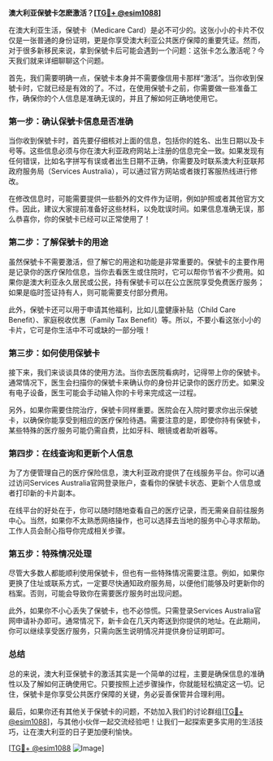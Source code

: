 **澳大利亚保號卡怎麽激活？[[TG💪+ @esim1088](https://t.me/s/esim1088)]**

在澳大利亚生活，保號卡（Medicare Card）是必不可少的。这张小小的卡片不仅仅是一张普通的身份证明，更是你享受澳大利亚公共医疗保障的重要凭证。然而，对于很多新移民来说，拿到保號卡后可能会遇到一个问题：这张卡怎么激活呢？今天我们就来详细聊聊这个问题。

首先，我们需要明确一点，保號卡本身并不需要像信用卡那样“激活”。当你收到保號卡时，它就已经是有效的了。不过，在使用保號卡之前，你需要做一些准备工作，确保你的个人信息是准确无误的，并且了解如何正确地使用它。

### **第一步：确认保號卡信息是否准确**

当你收到保號卡时，首先要仔细核对上面的信息，包括你的姓名、出生日期以及卡号等。这些信息必须与你在澳大利亚政府网站上注册的信息完全一致。如果发现有任何错误，比如名字拼写有误或者出生日期不正确，你需要及时联系澳大利亚联邦政府服务局（Services Australia），可以通过官方网站或者拨打客服热线进行修改。

在修改信息时，可能需要提供一些额外的文件作为证明，例如护照或者其他官方文件。因此，建议大家提前准备好这些材料，以免耽误时间。如果信息准确无误，那么恭喜你，你的保號卡已经可以正常使用了！

### **第二步：了解保號卡的用途**

虽然保號卡不需要激活，但了解它的用途和功能是非常重要的。保號卡的主要作用是记录你的医疗保险信息，当你去看医生或住院时，它可以帮你节省不少费用。如果你是澳大利亚永久居民或公民，持有保號卡可以在公立医院享受免费医疗服务；如果是临时签证持有人，则可能需要支付部分费用。

此外，保號卡还可以用于申请其他福利，比如儿童健康补贴（Child Care Benefit）、家庭税收优惠（Family Tax Benefit）等。所以，不要小看这张小小的卡片，它可是你生活中不可或缺的一部分哦！

### **第三步：如何使用保號卡**

接下来，我们来谈谈具体的使用方法。当你去医院看病时，记得带上你的保號卡。通常情况下，医生会扫描你的保號卡来确认你的身份并记录你的医疗历史。如果没有电子设备，医生可能会手动输入你的卡号来完成这一过程。

另外，如果你需要住院治疗，保號卡同样重要。医院会在入院时要求你出示保號卡，以确保你能享受到相应的医疗保险待遇。需要注意的是，即使你持有保號卡，某些特殊的医疗服务可能仍需自费，比如牙科、眼镜或者助听器等。

### **第四步：在线查询和更新个人信息**

为了方便管理自己的医疗保险信息，澳大利亚政府提供了在线服务平台。你可以通过访问Services Australia官网登录账户，查看你的保號卡状态、更新个人信息或者打印新的卡片副本。

在线平台的好处在于，你可以随时随地查看自己的医疗记录，而无需亲自前往服务中心。当然，如果你不太熟悉网络操作，也可以选择去当地的服务中心寻求帮助。工作人员会耐心指导你完成相关步骤。

### **第五步：特殊情况处理**

尽管大多数人都能顺利使用保號卡，但也有一些特殊情况需要注意。例如，如果你更换了住址或联系方式，一定要尽快通知政府服务局，以便他们能够及时更新你的档案。否则，可能会导致你在需要医疗服务时出现问题。

此外，如果你不小心丢失了保號卡，也不必惊慌。只需登录Services Australia官网申请补办即可。通常情况下，新卡会在几天内寄送到你提供的地址。在此期间，你可以继续享受医疗服务，只需向医生说明情况并提供身份证明即可。

### **总结**

总的来说，澳大利亚保號卡的激活其实是一个简单的过程，主要是确保信息的准确性以及了解如何正确使用它。只要按照上述步骤操作，你就能轻松搞定这一切。记住，保號卡是你享受公共医疗保障的关键，务必妥善保管并合理利用。

最后，如果你还有其他关于保號卡的问题，不妨加入我们的讨论群组[[TG💪+ @esim1088](https://t.me/s/esim1088)]，与其他小伙伴一起交流经验吧！让我们一起探索更多实用的生活技巧，让在澳大利亚的日子更加便利愉快。

[[TG💪+ @esim1088](https://t.me/s/esim1088) ![Image](https://i.postimg.cc/4NQfJmqS/Snipaste-2025-05-13-00-14-12.png)]